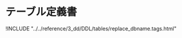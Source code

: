 # テーブル定義書

!INCLUDE "../../reference/3_dd/DDL/tables/replace_dbname.tags.html"

<script>document.body.getElementsByClassName("markdown-section")[0].innerHTML = document.body.getElementsByClassName("markdown-section")[0].replace(/replace_dbname./g, "").replace(/8.0.20/g, "MYSQL 8.0.20");</script>


